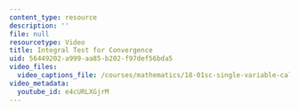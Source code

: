 ```yaml
---
content_type: resource
description: ''
file: null
resourcetype: Video
title: Integral Test for Convergence
uid: 56449202-a999-aa85-b202-f97def56bda5
video_files:
  video_captions_file: /courses/mathematics/18-01sc-single-variable-calculus-fall-2010/unit-5-exploring-the-infinite/part-b-taylor-series/session-95-series-comparison/integral-test-for-convergence/e4cURLXGjrM.vtt
video_metadata:
  youtube_id: e4cURLXGjrM
---
```

